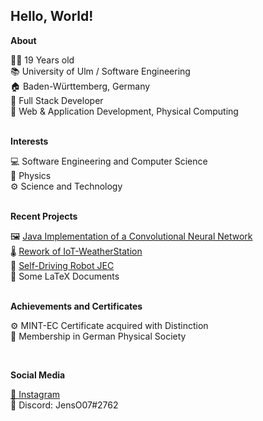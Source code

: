<h2>Hello, World!</h2>

**About**

👨‍💻 19 Years old <br>
📚 University of Ulm / Software Engineering <br>
🏠 Baden-Württemberg, Germany <br>
🔧 Full Stack Developer <br>
🔧 Web & Application Development, Physical Computing <br>
<br>

**Interests**

💻 Software Engineering and Computer Science <br>
🌌 Physics <br>
⚙️ Science and Technology <br>
<br>

**Recent Projects**

🖼️ <a href="https://github.com/JensOstertag/ConvolutionalNeuralNetwork">Java Implementation of a Convolutional Neural Network</a> <br>
🌡️ <a href="https://github.com/JensOstertag/IoT-WeatherStation">Rework of IoT-WeatherStation</a> <br>
🤖 <a href="https://github.com/JensOstertag/JEC">Self-Driving Robot JEC</a> <br>
📃 Some LaTeX Documents <br>
<br>

**Achievements and Certificates**

<!-- **2021** -->

<!-- 📚 Abitur <br> -->
⚙️ MINT-EC Certificate acquired with Distinction <br>
🌌 Membership in German Physical Society <br>

<!-- **2020** -->

<!-- 💻 "Jugend Forscht" Regional Contest (Mathematics / Computer Science) - Second Place <br> -->
<br>

**Social Media**

<a href="https://www.instagram.com/jensostertag/">📸 Instagram</a> <br>
💬 Discord: JensO07#2762
